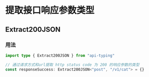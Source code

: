# 提取接口响应参数类型

## Extract200JSON

### 用法

```ts
import type { Extract200JSON } from "api-typing"

// 通过请求方式和url提取 http status code 为 200 的响应参数的类型
const responseSuccess: Extract200JSON<"post", "/v1/cat"> = {}
```
